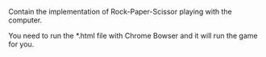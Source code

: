 Contain the implementation of Rock-Paper-Scissor playing with the computer.

You need to run the *.html file with Chrome Bowser and it will run the game for you.
